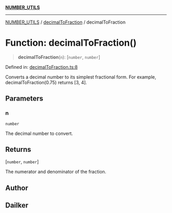 [**NUMBER_UTILS**](../../README.md)

***

[NUMBER_UTILS](../../README.md) / [decimalToFraction](../README.md) / decimalToFraction

# Function: decimalToFraction()

> **decimalToFraction**(`n`): \[`number`, `number`\]

Defined in: [decimalToFraction.ts:8](https://github.com/dailker/everyutil-js/blob/b3e269da55b7d96c15eb37e98c5c4f6b94f05f6f/src/number/decimalToFraction.ts#L8)

Converts a decimal number to its simplest fractional form.
For example, decimalToFraction(0.75) returns [3, 4].

## Parameters

### n

`number`

The decimal number to convert.

## Returns

\[`number`, `number`\]

The numerator and denominator of the fraction.

## Author

## Dailker

